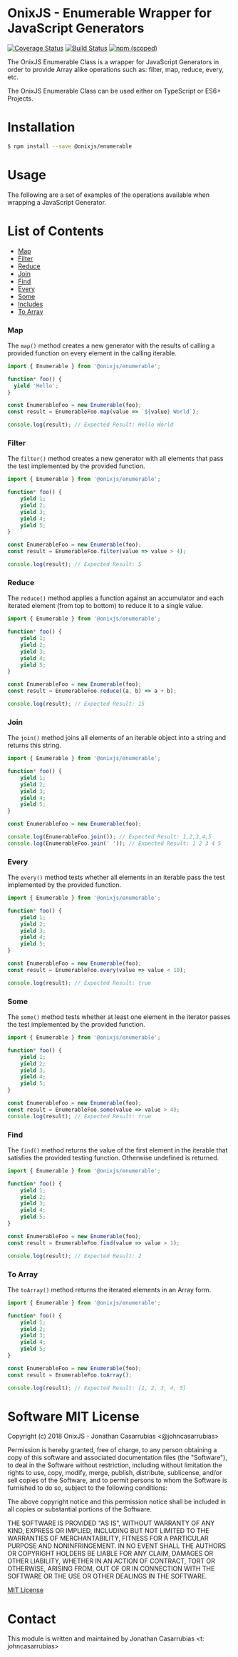 OnixJS - Enumerable Wrapper for JavaScript Generators
===================================
[![Coverage Status](https://coveralls.io/repos/github/onixjs/enumerable/badge.svg?branch=master)](https://coveralls.io/github/onixjs/enumerable?branch=master) [![Build Status](https://travis-ci.org/onixjs/enumerable.svg?branch=master)](https://travis-ci.org/onixjs/enumerable) [![npm (scoped)](https://img.shields.io/npm/v/@onixjs/enumerable.svg)](http://npmjs.com/package/@onixjs/enumerable)

The OnixJS Enumerable Class is a wrapper for JavaScript Generators in order to provide Array alike operations such as: filter, map, reduce, every, etc.

The OnixJS Enumerable Class can be used either on TypeScript or ES6+ Projects.

# Installation

```sh
$ npm install --save @onixjs/enumerable
```

# Usage
The following are a set of examples of the operations available when wrapping a JavaScript Generator.

# List of Contents

- [Map](https://github.com/onixjs/enumerable#map)
- [Filter](https://github.com/onixjs/enumerable#filter)
- [Reduce](https://github.com/onixjs/enumerable#reduce)
- [Join](https://github.com/onixjs/enumerable#join)
- [Find](https://github.com/onixjs/enumerable#find)
- [Every](https://github.com/onixjs/enumerable#every)
- [Some](https://github.com/onixjs/enumerable#some)
- [Includes](https://github.com/onixjs/enumerable#includes)
- [To Array](https://github.com/onixjs/enumerable#to-array)

### Map
The `map()` method creates a new generator with the results of calling a provided function on every element in the calling iterable.

```js
import { Enumerable } from '@onixjs/enumerable';

function* foo() {
  yield 'Hello';
}

const EnumerableFoo = new Enumerable(foo);
const result = EnumerableFoo.map(value => `${value} World`);

console.log(result); // Expected Result: Hello World
```
### Filter
The `filter()` method creates a new generator with all elements that pass the test implemented by the provided function.

```js
import { Enumerable } from '@onixjs/enumerable';

function* foo() {
    yield 1;
    yield 2;
    yield 3;
    yield 4;
    yield 5;
}

const EnumerableFoo = new Enumerable(foo);
const result = EnumerableFoo.filter(value => value > 4);

console.log(result); // Expected Result: 5
```

### Reduce
The `reduce()` method applies a function against an accumulator and each iterated element (from top to bottom) to reduce it to a single value.

```js
import { Enumerable } from '@onixjs/enumerable';

function* foo() {
    yield 1;
    yield 2;
    yield 3;
    yield 4;
    yield 5;
}

const EnumerableFoo = new Enumerable(foo);
const result = EnumerableFoo.reduce((a, b) => a + b);

console.log(result); // Expected Result: 15
```

### Join
The `join()` method joins all elements of an iterable object into a string and returns this string.

```js
import { Enumerable } from '@onixjs/enumerable';

function* foo() {
    yield 1;
    yield 2;
    yield 3;
    yield 4;
    yield 5;
}

const EnumerableFoo = new Enumerable(foo);

console.log(EnumerableFoo.join()); // Expected Result: 1,2,3,4,5
console.log(EnumerableFoo.join(' ')); // Expected Result: 1 2 3 4 5
```

### Every
The `every()` method tests whether all elements in an iterable pass the test implemented by the provided function.

```js
import { Enumerable } from '@onixjs/enumerable';

function* foo() {
    yield 1;
    yield 2;
    yield 3;
    yield 4;
    yield 5;
}

const EnumerableFoo = new Enumerable(foo);
const result = EnumerableFoo.every(value => value < 10);

console.log(result); // Expected Result: true
```

### Some
The `some()` method tests whether at least one element in the iterator passes the test implemented by the provided function.

```js
import { Enumerable } from '@onixjs/enumerable';

function* foo() {
    yield 1;
    yield 2;
    yield 3;
    yield 4;
    yield 5;
}

const EnumerableFoo = new Enumerable(foo);
const result = EnumerableFoo.some(value => value > 4);
console.log(result); // Expected Result: true
```

### Find
The `find()` method returns the value of the first element in the iterable that satisfies the provided testing function. Otherwise undefined is returned.

```js
import { Enumerable } from '@onixjs/enumerable';

function* foo() {
    yield 1;
    yield 2;
    yield 3;
    yield 4;
    yield 5;
}

const EnumerableFoo = new Enumerable(foo);
const result = EnumerableFoo.find(value => value > 1);

console.log(result); // Expected Result: 2
```

### To Array
The `toArray()` method returns the iterated elements in an Array form.

```js
import { Enumerable } from '@onixjs/enumerable';

function* foo() {
    yield 1;
    yield 2;
    yield 3;
    yield 4;
    yield 5;
}

const EnumerableFoo = new Enumerable(foo);
const result = EnumerableFoo.toArray();

console.log(result); // Expected Result: [1, 2, 3, 4, 5]
```

# Software MIT License
Copyright (c) 2018 OnixJS - Jonathan Casarrubias <@johncasarrubias>

Permission is hereby granted, free of charge, to any person obtaining a copy of this software and associated documentation files (the "Software"), to deal in the Software without restriction, including without limitation the rights to use, copy, modify, merge, publish, distribute, sublicense, and/or sell copies of the Software, and to permit persons to whom the Software is furnished to do so, subject to the following conditions:

The above copyright notice and this permission notice shall be included in all copies or substantial portions of the Software.

THE SOFTWARE IS PROVIDED "AS IS", WITHOUT WARRANTY OF ANY KIND, EXPRESS OR IMPLIED, INCLUDING BUT NOT LIMITED TO THE WARRANTIES OF MERCHANTABILITY, FITNESS FOR A PARTICULAR PURPOSE AND NONINFRINGEMENT. IN NO EVENT SHALL THE AUTHORS OR COPYRIGHT HOLDERS BE LIABLE FOR ANY CLAIM, DAMAGES OR OTHER LIABILITY, WHETHER IN AN ACTION OF CONTRACT, TORT OR OTHERWISE, ARISING FROM, OUT OF OR IN CONNECTION WITH THE SOFTWARE OR THE USE OR OTHER DEALINGS IN THE SOFTWARE.

[MIT License](http://opensource.org/licenses/MIT)


# Contact
This module is written and maintained by Jonathan Casarrubias <t: johncasarrubias>